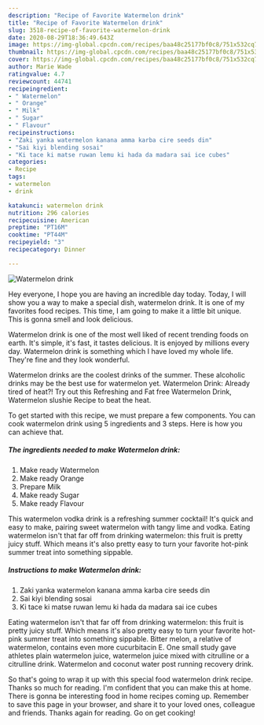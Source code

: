 ```yaml
---
description: "Recipe of Favorite Watermelon drink"
title: "Recipe of Favorite Watermelon drink"
slug: 3518-recipe-of-favorite-watermelon-drink
date: 2020-08-29T18:36:49.643Z
image: https://img-global.cpcdn.com/recipes/baa48c25177bf0c8/751x532cq70/watermelon-drink-recipe-main-photo.jpg
thumbnail: https://img-global.cpcdn.com/recipes/baa48c25177bf0c8/751x532cq70/watermelon-drink-recipe-main-photo.jpg
cover: https://img-global.cpcdn.com/recipes/baa48c25177bf0c8/751x532cq70/watermelon-drink-recipe-main-photo.jpg
author: Marie Wade
ratingvalue: 4.7
reviewcount: 44741
recipeingredient:
- " Watermelon"
- " Orange"
- " Milk"
- " Sugar"
- " Flavour"
recipeinstructions:
- "Zaki yanka watermelon kanana amma karba cire seeds din"
- "Sai kiyi blending sosai"
- "Ki tace ki matse ruwan lemu ki hada da madara sai ice cubes"
categories:
- Recipe
tags:
- watermelon
- drink

katakunci: watermelon drink 
nutrition: 296 calories
recipecuisine: American
preptime: "PT16M"
cooktime: "PT44M"
recipeyield: "3"
recipecategory: Dinner

---
```



![Watermelon drink](https://img-global.cpcdn.com/recipes/baa48c25177bf0c8/751x532cq70/watermelon-drink-recipe-main-photo.jpg)

Hey everyone, I hope you are having an incredible day today. Today, I will show you a way to make a special dish, watermelon drink. It is one of my favorites food recipes. This time, I am going to make it a little bit unique. This is gonna smell and look delicious.

Watermelon drink is one of the most well liked of recent trending foods on earth. It's simple, it's fast, it tastes delicious. It is enjoyed by millions every day. Watermelon drink is something which I have loved my whole life. They're fine and they look wonderful.

Watermelon drinks are the coolest drinks of the summer. These alcoholic drinks may be the best use for watermelon yet. Watermelon Drink: Already tired of heat?! Try out this Refreshing and Fat free Watermelon Drink, Watermelon slushie Recipe to beat the heat.


To get started with this recipe, we must prepare a few components. You can cook watermelon drink using 5 ingredients and 3 steps. Here is how you can achieve that.

<!--inarticleads1-->

##### The ingredients needed to make Watermelon drink:

1. Make ready  Watermelon
1. Make ready  Orange
1. Prepare  Milk
1. Make ready  Sugar
1. Make ready  Flavour


This watermelon vodka drink is a refreshing summer cocktail! It&#39;s quick and easy to make, pairing sweet watermelon with tangy lime and vodka. Eating watermelon isn&#39;t that far off from drinking watermelon: this fruit is pretty juicy stuff. Which means it&#39;s also pretty easy to turn your favorite hot-pink summer treat into something sippable. 

<!--inarticleads2-->

##### Instructions to make Watermelon drink:

1. Zaki yanka watermelon kanana amma karba cire seeds din
1. Sai kiyi blending sosai
1. Ki tace ki matse ruwan lemu ki hada da madara sai ice cubes


Eating watermelon isn&#39;t that far off from drinking watermelon: this fruit is pretty juicy stuff. Which means it&#39;s also pretty easy to turn your favorite hot-pink summer treat into something sippable. Bitter melon, a relative of watermelon, contains even more cucurbitacin E. One small study gave athletes plain watermelon juice, watermelon juice mixed with citrulline or a citrulline drink. Watermelon and coconut water post running recovery drink. 

So that's going to wrap it up with this special food watermelon drink recipe. Thanks so much for reading. I'm confident that you can make this at home. There is gonna be interesting food in home recipes coming up. Remember to save this page in your browser, and share it to your loved ones, colleague and friends. Thanks again for reading. Go on get cooking!
